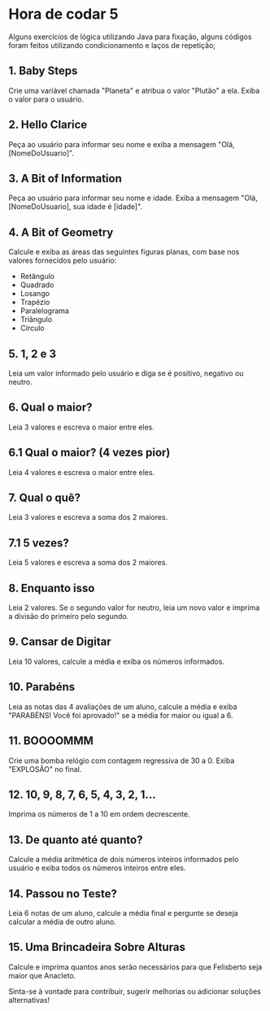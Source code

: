 # Hora de codar 5

Alguns exercícios de lógica utilizando Java para fixação, alguns códigos foram feitos utilizando condicionamento e laços de repetição;

## 1. Baby Steps
Crie uma variável chamada "Planeta" e atribua o valor "Plutão" a ela. Exiba o valor para o usuário.

## 2. Hello Clarice
Peça ao usuário para informar seu nome e exiba a mensagem "Olá, [NomeDoUsuario]".

## 3. A Bit of Information
Peça ao usuário para informar seu nome e idade. Exiba a mensagem "Olá, [NomeDoUsuario], sua idade é [idade]".

## 4. A Bit of Geometry
Calcule e exiba as áreas das seguintes figuras planas, com base nos valores fornecidos pelo usuário:
- Retângulo
- Quadrado
- Losango
- Trapézio
- Paralelograma
- Triângulo
- Círculo

## 5. 1, 2 e 3
Leia um valor informado pelo usuário e diga se é positivo, negativo ou neutro.

## 6. Qual o maior?
Leia 3 valores e escreva o maior entre eles.

## 6.1 Qual o maior? (4 vezes pior)
Leia 4 valores e escreva o maior entre eles.

## 7. Qual o quê?
Leia 3 valores e escreva a soma dos 2 maiores.

## 7.1 5 vezes?
Leia 5 valores e escreva a soma dos 2 maiores.

## 8. Enquanto isso
Leia 2 valores. Se o segundo valor for neutro, leia um novo valor e imprima a divisão do primeiro pelo segundo.

## 9. Cansar de Digitar
Leia 10 valores, calcule a média e exiba os números informados.

## 10. Parabéns
Leia as notas das 4 avaliações de um aluno, calcule a média e exiba "PARABÉNS! Você foi aprovado!" se a média for maior ou igual a 6.

## 11. BOOOOMMM
Crie uma bomba relógio com contagem regressiva de 30 a 0. Exiba "EXPLOSÃO" no final.

## 12. 10, 9, 8, 7, 6, 5, 4, 3, 2, 1...
Imprima os números de 1 a 10 em ordem decrescente.

## 13. De quanto até quanto?
Calcule a média aritmética de dois números inteiros informados pelo usuário e exiba todos os números inteiros entre eles.

## 14. Passou no Teste?
Leia 6 notas de um aluno, calcule a média final e pergunte se deseja calcular a média de outro aluno.

## 15. Uma Brincadeira Sobre Alturas
Calcule e imprima quantos anos serão necessários para que Felisberto seja maior que Anacleto.

Sinta-se à vontade para contribuir, sugerir melhorias ou adicionar soluções alternativas!
